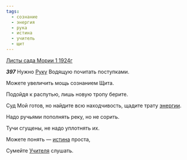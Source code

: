 ```yaml
---
tags:
  - сознание
  - энергия
  - рука
  - истина
  - учитель
  - щит
---
```


[Листы сада Мории 1 1924г](https://127.0.0.1:4002/agni/1924)

___397___
Нужно [Руку](../../../tags/#рука) Водящую почитать поступками.   

Можете увеличить мощь сознанием Щита.   

Подойдя к распутью, лишь новую тропу берите.   

Суд Мой готов, но найдите всю находчивость, щадите трату [энергии](../../../tags/#энергия).   

Надо ручьями пополнять реку, но не сорить.   

Тучи сгущены, не надо уплотнять их.   

Можете понять — [истина](../../../tags/#истина) проста,   

Сумейте [Учителя](../../../tags/#учитель) слушать.   


